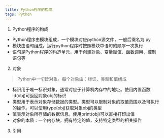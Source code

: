 ```yaml
---
title: Python程序的构成
tags: Python
---
```



1. Python程序的构成
 * Python程序由模块组成，一个模块对应python源文件，一般后缀名为.py
 * 模块由语句组成，运行python程序时按照模块中语句的顺序一次执行
 * 语句是Python程序的构造单元，用于创建对象、变量赋值、函数调用、控制语句等

2. 对象
 > Python中一切皆对象。每个对象由：标识、类型和值组成
 * 标识用于唯一标识对象，通常对应于计算机内存中的地址。使用内置函数id(obj)可返回对象obj的标识
 * 类型用于表示对象存储数据的类型。类型可以限制对象的取值范围以及可执行的操作。可以使用type(obj)获取对象obj的类型
 * 值表示对象所存储的数据信息。使用print(obj)可以直接打印出值
 * 对象的本质：一个内存块，拥有特定的值，支持特定类型的相关操作

3. 引用